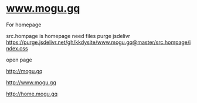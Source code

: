 # www.mogu.gq

For homepage

src.hompage is homepage need files
purge jsdelivr
https://purge.jsdelivr.net/gh/kkdysite/www.mogu.gq@master/src.hompage/index.css



open page

http://mogu.gq

http://www.mogu.gq

http://home.mogu.gq
